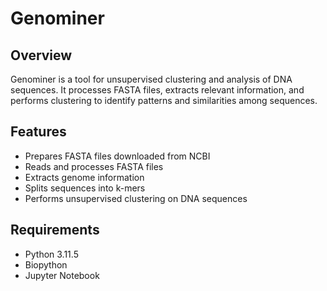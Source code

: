 # Genominer

## Overview
Genominer is a tool for unsupervised clustering and analysis of DNA sequences. It processes FASTA files, extracts relevant information, and performs clustering to identify patterns and similarities among sequences.

## Features
- Prepares FASTA files downloaded from NCBI
- Reads and processes FASTA files
- Extracts genome information
- Splits sequences into k-mers
- Performs unsupervised clustering on DNA sequences

## Requirements
- Python 3.11.5
- Biopython
- Jupyter Notebook

    
